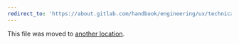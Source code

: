 ```yaml
---
redirect_to: 'https://about.gitlab.com/handbook/engineering/ux/technical-writing/workflow/#monthly-documentation-releases'
---
```


This file was moved to [another location](https://about.gitlab.com/handbook/engineering/ux/technical-writing/workflow/#monthly-documentation-releases).

<!-- This redirect file can be deleted after <2021-07-12>. -->
<!-- Before deletion, see: https://docs.gitlab.com/ee/development/documentation/#move-or-rename-a-page -->
